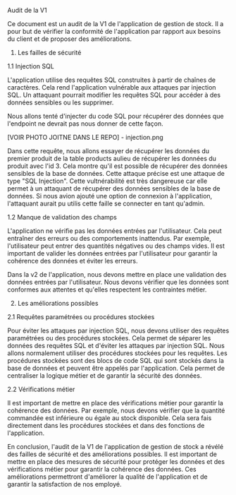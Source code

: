 Audit de la V1

Ce document est un audit de la V1 de l'application de gestion de stock. Il a pour but de vérifier la conformité de l'application par rapport aux besoins du client et de proposer des améliorations.

1. Les failles de sécurité

1.1 Injection SQL

L'application utilise des requêtes SQL construites à partir de chaînes de caractères. Cela rend l'application vulnérable aux attaques par injection SQL. Un attaquant pourrait modifier les requêtes SQL pour accéder à des données sensibles ou les supprimer.

Nous allons tenté d'injecter du code SQL pour récupérer des données que l'endpoint ne devrait pas nous donner de cette façon.

[VOIR PHOTO JOITNE DANS LE REPO] - injection.png

Dans cette requête, nous allons essayer de récupérer les données du premier produit de la table products aulieu de récupérer les données du produit avec l'id 3.
Cela montre qu'il est possible de récupérer des données sensibles de la base de données. Cette attaque précise est une attaque de type "SQL Injection".
Cette vultnérabilité est très dangereuse car elle permet à un attaquant de récupérer des données sensibles de la base de données.
Si nous avion ajouté une option de connexion à l'application, l'attaquant aurait pu utilis cette faille se connecter en tant qu'admin.

1.2 Manque de validation des champs

L'application ne vérifie pas les données entrées par l'utilisateur. Cela peut entraîner des erreurs ou des comportements inattendus. Par exemple, l'utilisateur peut entrer des quantités négatives ou des champs vides.
Il est important de valider les données entrées par l'utilisateur pour garantir la cohérence des données et éviter les erreurs.

Dans la v2 de l'application, nous devons mettre en place une validation des données entrées par l'utilisateur. Nous devons vérifier que les données sont conformes aux attentes et qu'elles respectent les contraintes métier.

2. Les améliorations possibles

2.1 Requêtes paramétrées ou procédures stockées

Pour éviter les attaques par injection SQL, nous devons utiliser des requêtes paramétrées ou des procédures stockées. Cela permet de séparer les données des requêtes SQL et d'éviter les attaques par injection SQL.
Nous allons normalement utiliser des procédures stockées pour les requêtes.
Les procédures stockées sont des blocs de code SQL qui sont stockés dans la base de données et peuvent être appelés par l'application. Cela permet de centraliser la logique métier et de garantir la sécurité des données.

2.2 Vérifications métier

Il est important de mettre en place des vérifications métier pour garantir la cohérence des données. Par exemple, nous devons vérifier que la quantité commandée est inférieure ou égale au stock disponible.
Cela sera fais directement dans les procédures stockées et dans des fonctions de l'application.

En conclusion, l'audit de la V1 de l'application de gestion de stock a révélé des failles de sécurité et des améliorations possibles. Il est important de mettre en place des mesures de sécurité pour protéger les données et des vérifications métier pour garantir la cohérence des données. Ces améliorations permettront d'améliorer la qualité de l'application et de garantir la satisfaction de nos employé.
